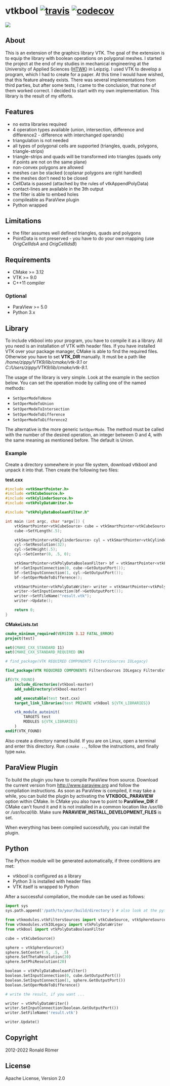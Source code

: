 # vtkbool [![travis](https://app.travis-ci.com/zippy84/vtkbool.svg?branch=master)](https://app.travis-ci.com/zippy84/vtkbool) [![codecov](https://codecov.io/gh/zippy84/vtkbool/branch/master/graph/badge.svg?token=EUV9QKEW1M)](https://codecov.io/gh/zippy84/vtkbool)

![](/cover.png)

## About

This is an extension of the graphics library VTK. The goal of the extension is to equip the library with boolean operations on polygonal meshes. I started the project at the end of my studies in mechanical engineering at the University of Applied Sciences ([HTWK](http://htwk-leipzig.de/)) in Leipzig. I used VTK to develop a program, which I had to create for a paper. At this time I would have wished, that this feature already exists. There was several implementations from third parties, but after some tests, I came to the conclusion, that none of them worked correct. I decided to start with my own implementation. This library is the result of my efforts.

## Features

- no extra libraries required
- 4 operation types available (union, intersection, difference and difference2 - difference with interchanged operands)
- triangulation is not needed
- all types of polygonal cells are supported (triangles, quads, polygons, triangle-strips)
- triangle-strips and quads will be transformed into triangles (quads only if points are not on the same plane)
- non-convex polygons are allowed
- meshes can be stacked (coplanar polygons are right handled)
- the meshes don’t need to be closed
- CellData is passed (attached by the rules of vtkAppendPolyData)
- contact-lines are available in the 3th output
- the filter is able to embed holes
- compileable as ParaView plugin
- Python wrapped

## Limitations

- the filter assumes well defined triangles, quads and polygons
- PointData is not preserved - you have to do your own mapping (use *OrigCellIdsA* and *OrigCellIdsB*)

## Requirements

- CMake >= 3.12
- VTK >= 9.0
- C++11 compiler

### Optional

- ParaView >= 5.0
- Python 3.x

## Library

To include vtkbool into your program, you have to compile it as a library. All you need is an installation of VTK with header files. If you have installed VTK over your package manager, CMake is able to find the required files. Otherwise you have to set **VTK\_DIR** manually. It must be a path like */home/zippy/VTK9/lib/cmake/vtk-9.1* or *C:/Users/zippy/VTK9/lib/cmake/vtk-9.1*.

The usage of the library is very simple. Look at the example in the section below. You can set the operation mode by calling one of the named methods:

- `SetOperModeToNone`
- `SetOperModeToUnion`
- `SetOperModeToIntersection`
- `SetOperModeToDifference`
- `SetOperModeToDifference2`

The alternative is the more generic `SetOperMode`. The method must be called with the number of the desired operation, an integer between 0 and 4, with the same meaning as mentioned before. The default is Union.

### Example

Create a directory somewhere in your file system, download vtkbool and unpack it into that. Then create the following two files:

**test.cxx**

```C++
#include <vtkSmartPointer.h>
#include <vtkCubeSource.h>
#include <vtkCylinderSource.h>
#include <vtkPolyDataWriter.h>

#include "vtkPolyDataBooleanFilter.h"

int main (int argc, char *argv[]) {
    vtkSmartPointer<vtkCubeSource> cube = vtkSmartPointer<vtkCubeSource>::New();
    cube->SetYLength(.5);

    vtkSmartPointer<vtkCylinderSource> cyl = vtkSmartPointer<vtkCylinderSource>::New();
    cyl->SetResolution(32);
    cyl->SetHeight(.5);
    cyl->SetCenter(0, .5, 0);

    vtkSmartPointer<vtkPolyDataBooleanFilter> bf = vtkSmartPointer<vtkPolyDataBooleanFilter>::New();
    bf->SetInputConnection(0, cube->GetOutputPort());
    bf->SetInputConnection(1, cyl->GetOutputPort());
    bf->SetOperModeToDifference();

    vtkSmartPointer<vtkPolyDataWriter> writer = vtkSmartPointer<vtkPolyDataWriter>::New();
    writer->SetInputConnection(bf->GetOutputPort());
    writer->SetFileName("result.vtk");
    writer->Update();

    return 0;
}
```

**CMakeLists.txt**

```CMake
cmake_minimum_required(VERSION 3.12 FATAL_ERROR)
project(test)

set(CMAKE_CXX_STANDARD 11)
set(CMAKE_CXX_STANDARD_REQUIRED ON)

# find_package(VTK REQUIRED COMPONENTS FiltersSources IOLegacy)

find_package(VTK REQUIRED COMPONENTS FiltersSources IOLegacy FiltersExtraction FiltersGeometry FiltersModeling FiltersFlowPaths WrappingPythonCore)

if(VTK_FOUND)
    include_directories(vtkbool-master)
    add_subdirectory(vtkbool-master)

    add_executable(test test.cxx)
    target_link_libraries(test PRIVATE vtkBool ${VTK_LIBRARIES})

    vtk_module_autoinit(
        TARGETS test
        MODULES ${VTK_LIBRARIES}
    )
endif(VTK_FOUND)

```

Also create a directory named build. If you are on Linux, open a terminal and enter this directory. Run `ccmake ..`, follow the instructions, and finally type `make`.

## ParaView Plugin

To build the plugin you have to compile ParaView from source. Download the current version from <http://www.paraview.org> and follow the compilation instructions. As soon as ParaView is compiled, it may take a while, you can build the plugin by activating the **VTKBOOL_PARAVIEW** option within CMake. In CMake you also have to point to **ParaView_DIR** if CMake can't found it and it is not installed in a common location like */usr/lib* or */usr/local/lib*. Make sure **PARAVIEW_INSTALL_DEVELOPMENT_FILES** is set.

When everything has been compiled successfully, you can install the plugin.

## Python

The Python module will be generated automatically, if three conditions are met:

- vtkbool is configured as a library
- Python 3 is installed with header files
- VTK itself is wrapped to Python

After a successful compilation, the module can be used as follows:

```python
import sys
sys.path.append('/path/to/your/build/directory') # also look at the python files of the testing directory

from vtkmodules.vtkFiltersSources import vtkCubeSource, vtkSphereSource
from vtkmodules.vtkIOLegacy import vtkPolyDataWriter
from vtkBool import vtkPolyDataBooleanFilter

cube = vtkCubeSource()

sphere = vtkSphereSource()
sphere.SetCenter(.5, .5, .5)
sphere.SetThetaResolution(20)
sphere.SetPhiResolution(20)

boolean = vtkPolyDataBooleanFilter()
boolean.SetInputConnection(0, cube.GetOutputPort())
boolean.SetInputConnection(1, sphere.GetOutputPort())
boolean.SetOperModeToDifference()

# write the result, if you want ...

writer = vtkPolyDataWriter()
writer.SetInputConnection(boolean.GetOutputPort())
writer.SetFileName('result.vtk')

writer.Update()
```

## Copyright

2012-2022 Ronald Römer

## License

Apache License, Version 2.0
